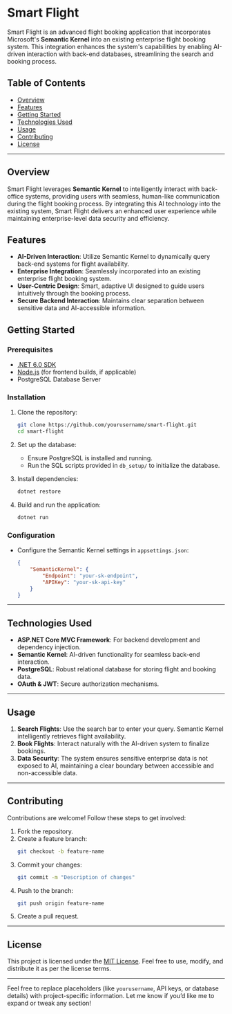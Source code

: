 
# Smart Flight

Smart Flight is an advanced flight booking application that incorporates Microsoft's **Semantic Kernel** into an existing enterprise flight booking system. This integration enhances the system's capabilities by enabling AI-driven interaction with back-end databases, streamlining the search and booking process.

## Table of Contents
- [Overview](#overview)
- [Features](#features)
- [Getting Started](#getting-started)
- [Technologies Used](#technologies-used)
- [Usage](#usage)
- [Contributing](#contributing)
- [License](#license)

---

## Overview
Smart Flight leverages **Semantic Kernel** to intelligently interact with back-office systems, providing users with seamless, human-like communication during the flight booking process. By integrating this AI technology into the existing system, Smart Flight delivers an enhanced user experience while maintaining enterprise-level data security and efficiency.

## Features
- **AI-Driven Interaction**: Utilize Semantic Kernel to dynamically query back-end systems for flight availability.
- **Enterprise Integration**: Seamlessly incorporated into an existing enterprise flight booking system.
- **User-Centric Design**: Smart, adaptive UI designed to guide users intuitively through the booking process.
- **Secure Backend Interaction**: Maintains clear separation between sensitive data and AI-accessible information.

## Getting Started

### Prerequisites
- [.NET 6.0 SDK](https://dotnet.microsoft.com/download)
- [Node.js](https://nodejs.org) (for frontend builds, if applicable)
- PostgreSQL Database Server

### Installation
1. Clone the repository:
   ```bash
   git clone https://github.com/yourusername/smart-flight.git
   cd smart-flight
   ```
2. Set up the database:
   - Ensure PostgreSQL is installed and running.
   - Run the SQL scripts provided in `db_setup/` to initialize the database.

3. Install dependencies:
   ```bash
   dotnet restore
   ```

4. Build and run the application:
   ```bash
   dotnet run
   ```

### Configuration
- Configure the Semantic Kernel settings in `appsettings.json`:
   ```json
   {
       "SemanticKernel": {
           "Endpoint": "your-sk-endpoint",
           "APIKey": "your-sk-api-key"
       }
   }
   ```

---

## Technologies Used
- **ASP.NET Core MVC Framework**: For backend development and dependency injection.
- **Semantic Kernel**: AI-driven functionality for seamless back-end interaction.
- **PostgreSQL**: Robust relational database for storing flight and booking data.
- **OAuth & JWT**: Secure authorization mechanisms.

---

## Usage
1. **Search Flights**: Use the search bar to enter your query. Semantic Kernel intelligently retrieves flight availability.
2. **Book Flights**: Interact naturally with the AI-driven system to finalize bookings.
3. **Data Security**: The system ensures sensitive enterprise data is not exposed to AI, maintaining a clear boundary between accessible and non-accessible data.

---

## Contributing
Contributions are welcome! Follow these steps to get involved:
1. Fork the repository.
2. Create a feature branch:
   ```bash
   git checkout -b feature-name
   ```
3. Commit your changes:
   ```bash
   git commit -m "Description of changes"
   ```
4. Push to the branch:
   ```bash
   git push origin feature-name
   ```
5. Create a pull request.

---

## License
This project is licensed under the [MIT License](LICENSE). Feel free to use, modify, and distribute it as per the license terms.

---

Feel free to replace placeholders (like `yourusername`, API keys, or database details) with project-specific information. Let me know if you’d like me to expand or tweak any section!
